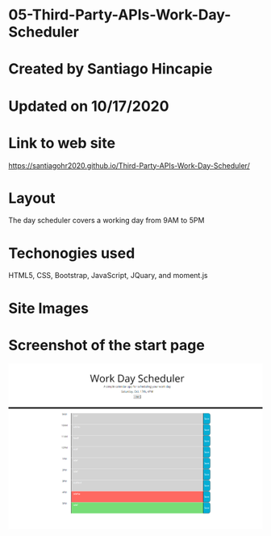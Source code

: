 # 05-Third-Party-APIs-Work-Day-Scheduler

# Created by Santiago Hincapie 

# Updated on 10/17/2020

# Link to web site

https://santiagohr2020.github.io/Third-Party-APIs-Work-Day-Scheduler/

# Layout

The day scheduler covers a working day from 9AM to 5PM

# Techonogies used

HTML5, CSS, Bootstrap, JavaScript, JQuary, and moment.js

# Site Images

# Screenshot of the start page

![screenshot of the start page](assets/images/screenshot1.PNG)
